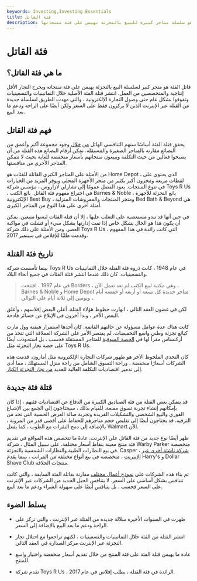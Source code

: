 ```yaml
---
keywords: Investing,Investing Essentials
title: فئة القاتل
description: قاتل الفئة هو سلسلة متاجر كبيرة للبيع بالتجزئة تهيمن على فئة منتجاتها.
---
```


# فئة القاتل
## ما هي فئة القاتل؟

قاتل الفئة هو متجر كبير لسلسلة البيع بالتجزئة يهيمن على فئة منتجاته ويخرج التجار الأقل إنتاجية والمتخصصين من العمل. انتشر قتلة الفئة الأصلية خلال الثمانينيات والتسعينيات وتفوقوا بشكل عام حتى وصول التجارة الإلكترونية ، والتي مهدت الطريق لسلسلة جديدة من القتلة عبر الإنترنت الذين لا يركزون فقط على السعر ولكن أيضًا على الراحة ودعم ما بعد البيع.

## فهم فئة القاتل

يحقق قتلة الفئة أساسًا سنهم التنافسي الهائل [من](/competitive_advantage) [خلال](/competitive_advantage) وجود مجموعة أكبر وأعمق من البضائع مقارنة بالمتاجر الصغيرة والمستقلة. تمكن أرقام البضائع هذه القتلة من أن يصبحوا فعالين من حيث التكلفة ويبيعون منتجاتهم بأسعار منخفضة للغاية بحيث لا تتمكن المتاجر الأخرى من منافستها.

من الأمثلة على المتاجر الكبرى القاتلة للفئات هو Home Depot ، الذي يحتوي على لقطات مربعة ومخزون أكبر بكثير من متجر الأجهزة المحلي ويوفر المزيد من الخيارات في تنوع المنتجات. يعود الفضل عمومًا إلى تشارلي لازاروس ، مؤسس شركة Toys R Us ، في اختراع مفهوم فئة القاتل. بائع الكتب Barnes & Noble ، بائع التجزئة للأجهزة الإلكترونية Best Buy ، ومتجر المنتجات والمفروشات المنزلية Bed Bath & Beyond هي أمثلة أخرى على هذا النوع من المتاجر الكبرى.

في حين أنها قد تبدو مستعصية على التغلب عليها ، إلا أن قتلة الفئات ليسوا منيعين. يمكن أن يكون هذا هو الحال بشكل خاص إذا تمت إدارتها بشكل سيء أو فشلت في مواكبة العصر. ومن الأمثلة على ذلك شركة Toys R Us ، التي كانت رائدة في هذا المفهوم وقدمت طلبًا للإفلاس في سبتمبر 2017.

## تاريخ فئة القتلة

بينما تأسست شركة Toys R Us في عام 1948 ، كانت ذروة فئة القتلة خلال الثمانينيات والتسعينيات. كان ذلك عندما انتشر قتلة الفئات في جميع أنحاء البلاد.

> في عام 1997 ، افتتحت Borders ، وهي مكتبة لبيع الكتب لم تعد تعمل الآن ، Barnes & Noble و Home Depot متاجر جديدة كل تسعة أو أربعة أو خمسة أيام ، ويومين إلى ثلاثة أيام على التوالي.

>

لكن في غضون العقد التالي ، انهارت حظوظ هؤلاء القتلة. أعلن البعض إفلاسهم ، وأغلق البعض الآخر ، وبدأ آخرون في الإبلاغ عن خسائر فادحة.

كانت هناك عدة عوامل مسؤولة عن حالتهم القاتمة. كان أحدها استمرار هيمنة وول مارت كبائع تجزئة وطني واسع التخفيضات. لم يقتصر الأمر على الشركة العملاقة التي تتخذ من أركنساس مقراً لها في [الحصة السوقية](/marketshare) للمتاجر المستقلة فحسب ، بل استحوذت أيضًا على حصة تجار التجزئة مثل Toys R Us.

كان التحدي الملحوظ الآخر هو ظهور شركات التجارة الإلكترونية مثل أمازون. قدمت هذه الشركات أسعارًا منخفضة ، وراحة التسوق الشامل من راحة منزل المستهلك ، مما أدى إلى تدمير اقتصاديات التكلفة العالية للعديد [من تجار التجزئة الكبار](/big_box_retailer).

## قتلة فئة جديدة

قد يتمكن بعض القتلة من فئة الصناديق الكبيرة من الدفاع عن اقتصاديات فئتهم ، إذا كان بإمكانهم إنشاء تجربة تسوق مقنعة. للقيام بذلك ، سيحتاجون إلى الجمع بين الإشباع الفوري والبيع الشخصي والتشكيلات الفريدة وتجربة صالة العرض الحسية التي تحد من الترفيه. قد يحتاجون أيضًا إلى تقليص حجم متاجرهم للحفاظ على أقصى قدر من المرونة ، بالإضافة إلى دمج النقرات مع الطوب ، كما يفعل Walmart الآن.

ظهر أيضًا نوع جديد من فئة القاتل على الإنترنت. عادةً ما تتخصص هذه المواقع في تقديم فئة منتج معينة بنقاط أسعار مختلفة. على سبيل المثال ، شركة Warby Parker متخصصة في بيع النظارات الطبية والنظارات الشمسية بالتجزئة. Casper ، [شركة ناشئة أخرى عبر الإنترنت](/startup) ، متخصصة في بيع أنواع مختلفة من المراتب ، بينما يقدم Harry's و Dollar Shave Club منتجات الحلاقة.

تم بناء هذه الشركات على [نموذج أعمال مختلف](/businessmodel) مقارنة بقاتلة الفئة السابقة ، والتي كانت تتنافس بشكل أساسي على السعر. لا يتنافس الجيل الجديد من الشركات عبر الإنترنت على السعر فحسب ، بل يتنافس أيضًا على سهولة الشراء ودعم ما بعد البيع.

## يسلط الضوء

- ظهرت في السنوات الأخيرة سلالة جديدة من القتلة عبر الإنترنت ، والتي تركز على الراحة ودعم ما بعد البيع بالإضافة إلى السعر.

- انتشر القتلة من الفئة خلال الثمانينيات والتسعينيات ، لكنهم تراجعوا مع احتلال تجار التجزئة عبر الإنترنت مركز الصدارة في العقد التالي.

- عادة ما يهيمن قتلة الفئة على فئة المنتج من خلال تقديم أسعار منخفضة واختيار واسع للمنتج.

- تقدم شركة Toys R Us ، الرائدة في فئة القتلة ، بطلب إفلاس في عام 2017.

